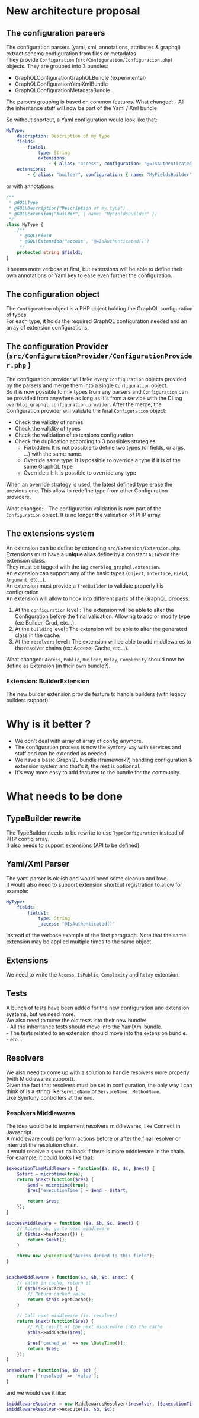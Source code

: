 # New architecture proposal

## The configuration parsers

The configuration parsers (yaml, xml, annotations, attributes & graphql) extract schema configuration from files or metadatas.  
They provide `Configuration` (`src/Configuration/Configuration.php`) objects. They are grouped into 3 bundles:  
- GraphQLConfigurationGraphQLBundle  (experimental)
- GraphQLConfigurationYamlXmlBundle
- GraphQLConfigurationMetadataBundle

The parsers grouping is based on common features. 
What changed: 
    - All the inheritance stuff will now be part of the Yaml / Xml bundle


So without shortcut, a Yaml configuration would look like that:
```yaml
MyType:
    description: Description of my type
    fields:
        field1: 
            type: String
            extensions: 
                - { alias: "access", configuration: "@=IsAuthenticated()" }
    extensions:
        - { alias: "builder", configuration: { name: "MyFieldsBuilder" } }
```
or with annotations: 
```php
/**
 * @GQL\Type
 * @GQL\Description("Description of my type")
 * @GQL\Extension("builder", { name: "MyFieldsBuilder" })
 */
class MyType {
    /** 
     * @GQL\Field
     * @GQL\Extension("access", "@=IsAuthenticated()")
     */
    protected string $field1;
}
```

It seems more verbose at first, but extensions will be able to define their own annotations or Yaml key to ease even further the configuration.  


## The configuration object

The `Configuration` object is a PHP object holding the GraphQL configuration of types.  
For each type, it holds the required GraphQL configuration needed and an array of extension configurations.  

## The configuration Provider (`src/ConfigurationProvider/ConfigurationProvider.php` )

The configuration provider will take every `Configuration` objects provided by the parsers and merge them into a single `Configuration` object.  
So it is now possible to mix types from any parsers and `Configuration` can be provided from anywhere as long as it's from a service with the DI tag `overblog_graphql.configuration.provider`.
After the merge, the Configuration provider will validate the final `Configuration` object: 
- Check the validity of names
- Check the validity of types
- Check the validation of extensions configuration
- Check the duplication according to 3 possibles strategies:
  - Forbidden: It is not possible to define two types (or fields, or args, ...) with the same name.
  - Override same type: It is possible to override a type if it is of the same GraphQL type
  - Override all: It is possible to override any type

When an override strategy is used, the latest defined type erase the previous one.  This allow to redefine type from other Configuration providers.  

What changed:
    - The configuration validation is now part of the `Configuration` object. It is no longer the validation of PHP array.  

## The extensions system

An extension can be define by extending `src/Extension/Extension.php`.  
Extensions must have a **unique alias** define by a constant `ALIAS` on the extension class.  
They must be tagged with the tag `overblog_graphql.extension`.  
An extension can support any of the basic types (`Object`, `Interface`, `Field`, `Argument`, etc...).  
An extension must provide a `TreeBuilder` to validate properly his configuration  
An extension will allow to hook into different parts of the GraphQL process.  
1. At the `configuration` level : The extension will be able to alter the Configuration before the final validation. Allowing to add or modify type (ex: Builder, Crud, etc...).
2. At the `building` level : The extension will be able to alter the generated class in the cache.  
3. At the `resolvers` level : The extension will be able to add middlewares to the resolver chains (ex: Access, Cache, etc...).

What changed: 
`Access`, `Public`, `Builder`, `Relay`, `Complexity` should now be define as Extension (in their own bundle?).

### Extension: BuilderExtension

The new builder extension provide feature to handle builders (with legacy builders support).  

# Why is it better ?

- We don't deal with array of array of config anymore.  
- The configuration process is now the `Symfony way` with services and stuff and can be extended as needed.  
- We have a basic GraphQL bundle (framework?) handling configuration & extension system and that's it, the rest is optionnal.
- It's way more easy to add features to the bundle for the community. 


# What needs to be done

## TypeBuilder rewrite

The TypeBuilder needs to be rewrite to use `TypeConfiguration` instead of PHP config array.  
It also needs to support extensions (API to be defined).

## Yaml/Xml Parser

The yaml parser is ok-ish and would need some cleanup and love.  
It would also need to support extension shortcut registration to allow for example: 

```yaml
MyType:
    fields:
        fields1: 
            type: String
            _access: "@IsAuthenticated()"
```
instead of the verbose example of the first paragraqh. Note that the same extension may be applied multiple times to the same object.  

## Extensions

We need to write the `Access`, `IsPublic`, `Complexity` and `Relay` extension. 

## Tests

A bunch of tests have been added for the new configuration and extension systems, but we need more.  
We also need to move the old tests into their new bundle:  
    - All the inheritance tests should move into the YamlXml bundle.  
    - The tests related to an extension should move into the extension bundle.  
    - etc...

## Resolvers

We also need to come up with a solution to handle resolvers more properly (with Middlewares support).  
Given the fact that resolvers must be set in configuration, the only way I can think of is a string like `ServiceName` or `ServiceName::MethodName`.  
Like Symfony controllers at the end. 

### Resolvers Middlewares

The idea would be to implement resolvers middlewares, like Connect in Javascript.  
A middleware could perform actions before or after the final resolver or interrupt the resolution chain.  
It would receive a `$next` callback if there is more middleware in the chain.  
For example, it could looks like that:  


```php
$executionTimeMiddleware = function($a, $b, $c, $next) {
    $start = microtime(true);
    return $next(function($res) {
        $end = microtime(true);
        $res['executionTime'] = $end - $start;

        return $res;
    });
}

$accessMiddleware = function ($a, $b, $c, $next) {
    // Access ok, go to next middleware
    if ($this->hasAccess()) {
        return $next();
    }

    throw new \Exception("Access denied to this field");
}


$cacheMiddleware = function($a, $b, $c, $next) {
    // Value in cache, return it
    if ($this->inCache()) {
        // Return cached value
        return $this->getCache();
    }

    // Call next middleware (ie. resolver)
    return $next(function($res) {
        // Put result of the next middleware into the cache
        $this->addCache($res);

        $res['cached_at' => new \DateTime()];
        return $res;
    });
}

$resolver = function($a, $b, $c) {
    return ['resolved' => 'value'];
}
```

and we would use it like:

```php
$middlewareResolver = new MiddlewaresResolver($resolver, [$executionTimeMiddleware, $accessMiddleware, $cacheMiddleware]);
$middlewareResolver->execute($a, $b, $c);
```